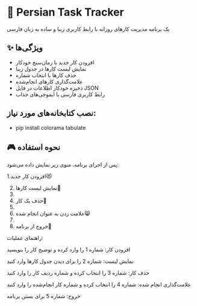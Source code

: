 # 🐾 Persian Task Tracker

یک برنامه مدیریت کارهای روزانه با رابط کاربری زیبا و ساده به زبان فارسی

## ✨ ویژگی‌ها
- افزودن کار جدید با زمان‌سنج خودکار
- نمایش لیست کارها در جدول زیبا
- حذف کارها با انتخاب شماره
- علامت‌گذاری کارهای انجام‌شده
- ذخیره خودکار اطلاعات در فایل JSON
- رابط کاربری فارسی با ایموجی‌های جذاب
  
## نصب کتابخانه‌های مورد نیاز:
- pip install colorama tabulate

## 🎮 نحوه استفاده
پس از اجرای برنامه، منوی زیر نمایش داده می‌شود:

1.افزودن کار جدید😻

2. نمایش لیست کارها📃
3. 
4. حذف یک کار🤫
5. 
6. علامت زدن به عنوان انجام شده😸
7. 
8. خروج از برنامه🥺
  
راهنمای عملیات:

افزودن کار: شماره 1 را وارد کرده و توضیح کار را بنویسید

نمایش لیست: شماره 2 را برای دیدن جدول کارها وارد کنید

حذف کار: شماره 3 را انتخاب کرده و شماره ردیف کار را وارد کنید

علامت‌گذاری انجام شده: شماره 4 را انتخاب کرده و شماره کار انجام‌شده را وارد کنید

خروج: شماره 5 برای بستن برنامه




